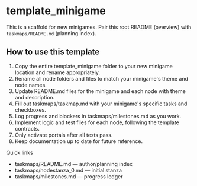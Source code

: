 
# template_minigame

This is a scaffold for new minigames. Pair this root README (overview) with `taskmaps/README.md` (planning index).

## How to use this template

1. Copy the entire template_minigame folder to your new minigame location and rename appropriately.
2. Rename all node folders and files to match your minigame's theme and node names.
3. Update README.md files for the minigame and each node with theme and description.
4. Fill out taskmaps/taskmap.md with your minigame's specific tasks and checkboxes.
5. Log progress and blockers in taskmaps/milestones.md as you work.
6. Implement logic and test files for each node, following the template contracts.
7. Only activate portals after all tests pass.
8. Keep documentation up to date for future reference.

Quick links

- taskmaps/README.md — author/planning index
- taskmaps/nodestanza_0.md — initial stanza
- taskmaps/milestones.md — progress ledger
